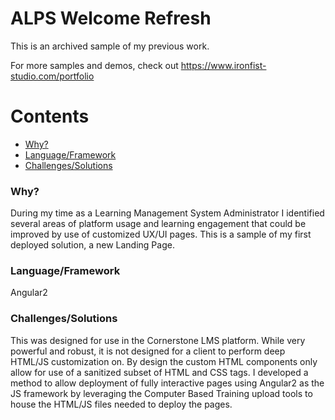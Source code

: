 # ALPS Welcome Refresh

This is an archived sample of my previous work.

For more samples and demos, check out https://www.ironfist-studio.com/portfolio

# Contents

- [Why?](#why)
- [Language/Framework](#languageframework)
- [Challenges/Solutions](#challengessolutions)

### Why?

During my time as a Learning Management System Administrator I identified several areas of platform usage and learning engagement that could be improved by use of customized UX/UI pages. This is a sample of my first deployed solution, a new Landing Page.

### Language/Framework

Angular2

### Challenges/Solutions

This was designed for use in the Cornerstone LMS platform. While very powerful and robust, it is not designed for a client to perform deep HTML/JS customization on. By design the custom HTML components only allow for use of a sanitized subset of HTML and CSS tags. I developed a method to allow deployment of fully interactive pages using Angular2 as the JS framework by leveraging the Computer Based Training upload tools to house the HTML/JS files needed to deploy the pages.
